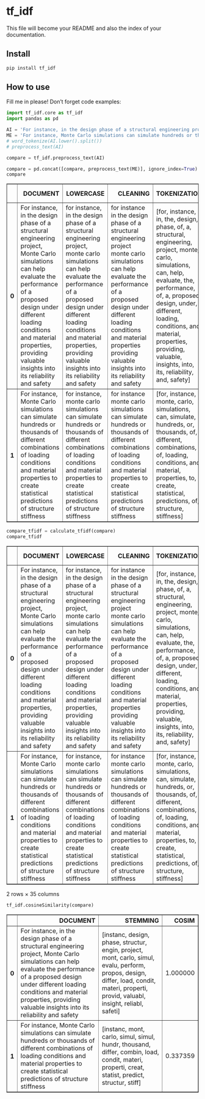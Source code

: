 tf_idf
================

<!-- WARNING: THIS FILE WAS AUTOGENERATED! DO NOT EDIT! -->

This file will become your README and also the index of your
documentation.

## Install

``` sh
pip install tf_idf
```

## How to use

Fill me in please! Don’t forget code examples:

``` python
import tf_idf.core as tf_idf
import pandas as pd
```

``` python
AI = 'For instance, in the design phase of a structural engineering project, Monte Carlo simulations can help evaluate the performance of a proposed design under different loading conditions and material properties, providing valuable insights into its reliability and safety'
ME = 'For instance, Monte Carlo simulations can simulate hundreds or thousands of different combinations of loading conditions and material properties to create statistical predictions of structure stiffness'
# word_tokenize(AI.lower().split())
# preprocess_text(AI)
```

``` python
compare = tf_idf.preprocess_text(AI)
```

``` python
compare = pd.concat([compare, preprocess_text(ME)], ignore_index=True)
compare
```

<div>
<style scoped>
    .dataframe tbody tr th:only-of-type {
        vertical-align: middle;
    }
&#10;    .dataframe tbody tr th {
        vertical-align: top;
    }
&#10;    .dataframe thead th {
        text-align: right;
    }
</style>
<table border="1" class="dataframe">
  <thead>
    <tr style="text-align: right;">
      <th></th>
      <th>DOCUMENT</th>
      <th>LOWERCASE</th>
      <th>CLEANING</th>
      <th>TOKENIZATION</th>
      <th>STOP-WORDS</th>
      <th>STEMMING</th>
    </tr>
  </thead>
  <tbody>
    <tr>
      <th>0</th>
      <td>For instance, in the design phase of a structural engineering project, Monte Carlo simulations can help evaluate the performance of a proposed design under different loading conditions and material properties, providing valuable insights into its reliability and safety</td>
      <td>for instance, in the design phase of a structural engineering project, monte carlo simulations can help evaluate the performance of a proposed design under different loading conditions and material properties, providing valuable insights into its reliability and safety</td>
      <td>for instance in the design phase of a structural engineering project monte carlo simulations can help evaluate the performance of a proposed design under different loading conditions and material properties providing valuable insights into its reliability and safety</td>
      <td>[for, instance, in, the, design, phase, of, a, structural, engineering, project, monte, carlo, simulations, can, help, evaluate, the, performance, of, a, proposed, design, under, different, loading, conditions, and, material, properties, providing, valuable, insights, into, its, reliability, and, safety]</td>
      <td>[instance, design, phase, structural, engineering, project, monte, carlo, simulations, evaluate, performance, proposed, design, different, loading, conditions, material, properties, providing, valuable, insights, reliability, safety]</td>
      <td>[instanc, design, phase, structur, engin, project, mont, carlo, simul, evalu, perform, propos, design, differ, load, condit, materi, properti, provid, valuabl, insight, reliabl, safeti]</td>
    </tr>
    <tr>
      <th>1</th>
      <td>For instance, Monte Carlo simulations can simulate hundreds or thousands of different combinations of loading conditions and material properties to create statistical predictions of structure stiffness</td>
      <td>for instance, monte carlo simulations can simulate hundreds or thousands of different combinations of loading conditions and material properties to create statistical predictions of structure stiffness</td>
      <td>for instance monte carlo simulations can simulate hundreds or thousands of different combinations of loading conditions and material properties to create statistical predictions of structure stiffness</td>
      <td>[for, instance, monte, carlo, simulations, can, simulate, hundreds, or, thousands, of, different, combinations, of, loading, conditions, and, material, properties, to, create, statistical, predictions, of, structure, stiffness]</td>
      <td>[instance, monte, carlo, simulations, simulate, hundreds, thousands, different, combinations, loading, conditions, material, properties, create, statistical, predictions, structure, stiffness]</td>
      <td>[instanc, mont, carlo, simul, simul, hundr, thousand, differ, combin, load, condit, materi, properti, creat, statist, predict, structur, stiff]</td>
    </tr>
  </tbody>
</table>
</div>

``` python
compare_tfidf = calculate_tfidf(compare)
compare_tfidf
```

<div>
<style scoped>
    .dataframe tbody tr th:only-of-type {
        vertical-align: middle;
    }
&#10;    .dataframe tbody tr th {
        vertical-align: top;
    }
&#10;    .dataframe thead th {
        text-align: right;
    }
</style>
<table border="1" class="dataframe">
  <thead>
    <tr style="text-align: right;">
      <th></th>
      <th>DOCUMENT</th>
      <th>LOWERCASE</th>
      <th>CLEANING</th>
      <th>TOKENIZATION</th>
      <th>STOP-WORDS</th>
      <th>STEMMING</th>
      <th>carlo</th>
      <th>combin</th>
      <th>condit</th>
      <th>creat</th>
      <th>...</th>
      <th>propos</th>
      <th>provid</th>
      <th>reliabl</th>
      <th>safeti</th>
      <th>simul</th>
      <th>statist</th>
      <th>stiff</th>
      <th>structur</th>
      <th>thousand</th>
      <th>valuabl</th>
    </tr>
  </thead>
  <tbody>
    <tr>
      <th>0</th>
      <td>For instance, in the design phase of a structural engineering project, Monte Carlo simulations can help evaluate the performance of a proposed design under different loading conditions and material properties, providing valuable insights into its reliability and safety</td>
      <td>for instance, in the design phase of a structural engineering project, monte carlo simulations can help evaluate the performance of a proposed design under different loading conditions and material properties, providing valuable insights into its reliability and safety</td>
      <td>for instance in the design phase of a structural engineering project monte carlo simulations can help evaluate the performance of a proposed design under different loading conditions and material properties providing valuable insights into its reliability and safety</td>
      <td>[for, instance, in, the, design, phase, of, a, structural, engineering, project, monte, carlo, simulations, can, help, evaluate, the, performance, of, a, proposed, design, under, different, loading, conditions, and, material, properties, providing, valuable, insights, into, its, reliability, and, safety]</td>
      <td>[instance, design, phase, structural, engineering, project, monte, carlo, simulations, evaluate, performance, proposed, design, different, loading, conditions, material, properties, providing, valuable, insights, reliability, safety]</td>
      <td>[instanc, design, phase, structur, engin, project, mont, carlo, simul, evalu, perform, propos, design, differ, load, condit, materi, properti, provid, valuabl, insight, reliabl, safeti]</td>
      <td>0.158850</td>
      <td>0.000000</td>
      <td>0.158850</td>
      <td>0.000000</td>
      <td>...</td>
      <td>0.223259</td>
      <td>0.223259</td>
      <td>0.223259</td>
      <td>0.223259</td>
      <td>0.158850</td>
      <td>0.000000</td>
      <td>0.000000</td>
      <td>0.158850</td>
      <td>0.000000</td>
      <td>0.223259</td>
    </tr>
    <tr>
      <th>1</th>
      <td>For instance, Monte Carlo simulations can simulate hundreds or thousands of different combinations of loading conditions and material properties to create statistical predictions of structure stiffness</td>
      <td>for instance, monte carlo simulations can simulate hundreds or thousands of different combinations of loading conditions and material properties to create statistical predictions of structure stiffness</td>
      <td>for instance monte carlo simulations can simulate hundreds or thousands of different combinations of loading conditions and material properties to create statistical predictions of structure stiffness</td>
      <td>[for, instance, monte, carlo, simulations, can, simulate, hundreds, or, thousands, of, different, combinations, of, loading, conditions, and, material, properties, to, create, statistical, predictions, of, structure, stiffness]</td>
      <td>[instance, monte, carlo, simulations, simulate, hundreds, thousands, different, combinations, loading, conditions, material, properties, create, statistical, predictions, structure, stiffness]</td>
      <td>[instanc, mont, carlo, simul, simul, hundr, thousand, differ, combin, load, condit, materi, properti, creat, statist, predict, structur, stiff]</td>
      <td>0.193068</td>
      <td>0.271351</td>
      <td>0.193068</td>
      <td>0.271351</td>
      <td>...</td>
      <td>0.000000</td>
      <td>0.000000</td>
      <td>0.000000</td>
      <td>0.000000</td>
      <td>0.386137</td>
      <td>0.271351</td>
      <td>0.271351</td>
      <td>0.193068</td>
      <td>0.271351</td>
      <td>0.000000</td>
    </tr>
  </tbody>
</table>
<p>2 rows × 35 columns</p>
</div>

``` python
tf_idf.cosineSimilarity(compare)
```

<div>
<style scoped>
    .dataframe tbody tr th:only-of-type {
        vertical-align: middle;
    }
&#10;    .dataframe tbody tr th {
        vertical-align: top;
    }
&#10;    .dataframe thead th {
        text-align: right;
    }
</style>
<table border="1" class="dataframe">
  <thead>
    <tr style="text-align: right;">
      <th></th>
      <th>DOCUMENT</th>
      <th>STEMMING</th>
      <th>COSIM</th>
    </tr>
  </thead>
  <tbody>
    <tr>
      <th>0</th>
      <td>For instance, in the design phase of a structural engineering project, Monte Carlo simulations can help evaluate the performance of a proposed design under different loading conditions and material properties, providing valuable insights into its reliability and safety</td>
      <td>[instanc, design, phase, structur, engin, project, mont, carlo, simul, evalu, perform, propos, design, differ, load, condit, materi, properti, provid, valuabl, insight, reliabl, safeti]</td>
      <td>1.000000</td>
    </tr>
    <tr>
      <th>1</th>
      <td>For instance, Monte Carlo simulations can simulate hundreds or thousands of different combinations of loading conditions and material properties to create statistical predictions of structure stiffness</td>
      <td>[instanc, mont, carlo, simul, simul, hundr, thousand, differ, combin, load, condit, materi, properti, creat, statist, predict, structur, stiff]</td>
      <td>0.337359</td>
    </tr>
  </tbody>
</table>
</div>
